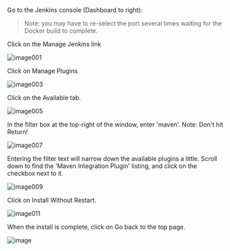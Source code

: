 Go to the Jenkins console (Dashboard to right):

>Note: you may have to re-select the port several times waiting for the Docker build to complete.

Click on the Manage Jenkins link

![image001](https://user-images.githubusercontent.com/558905/37422348-76c919a4-2791-11e8-9942-cce124055f09.jpg)

Click on Manage Plugins

![image003](https://user-images.githubusercontent.com/558905/37422350-76f67fa2-2791-11e8-9f96-2b2825fe4027.png)

Click on the Available tab.

![image005](https://user-images.githubusercontent.com/558905/37422352-77182b7a-2791-11e8-944e-4201b9d653c7.png)

In the filter box at the top-right of the window, enter 'maven'. Note: Don't hit Return!

![image007](https://user-images.githubusercontent.com/558905/37422355-773eabf6-2791-11e8-8b00-877a95a9e53b.png)

Entering the filter text will narrow down the available plugins a little. Scroll down to find the 'Maven Integration Plugin' listing, and click on the checkbox next to it.

![image009](https://user-images.githubusercontent.com/558905/37422357-775b69b2-2791-11e8-92ce-d019d2d9523a.png)

Click on Install Without Restart.

![image011](https://user-images.githubusercontent.com/558905/37422359-777bc964-2791-11e8-9d05-6eba7d4acc12.png)

When the install is complete, click on Go back to the top page.

![image](https://user-images.githubusercontent.com/558905/37976532-b573ba92-31af-11e8-9301-8bb0574d0787.png)
